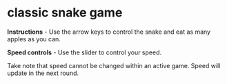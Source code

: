# classic snake game
**Instructions** - Use the arrow keys to control the snake and eat as many apples as you can.

**Speed controls** - Use the slider to control your speed. 

Take note that speed cannot be changed within an active game. Speed will update in the next round.

